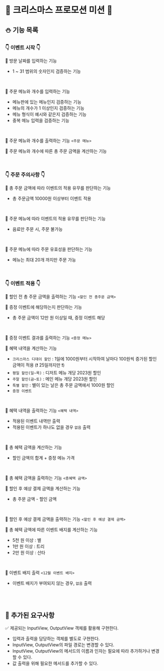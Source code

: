# 🎄 크리스마스 프로모션 미션 🎄 

## ⛄ 기능 목록

### 👇 이벤트 시작 👇

🎁 방문 날짜를 입력하는 기능
  - 1 ~ 31 범위의 숫자인지 검증하는 기능 

<br>

🎁 주문 메뉴와 개수를 입력하는 기능
  - 메뉴판에 있는 메뉴인지 검증하는 기능
  - 메뉴의 개수가 1 이상인지 검증하는 기능
  - 메뉴 형식이 예시와 같은지 검증하는 기능
  - 중복 메뉴 입력을 검증하는 기능

<br>

🎁 주문 메뉴와 개수를 출력하는 기능 `<주문 메뉴>`


🎁 주문 메뉴와 개수에 따른 총 주문 금액을 계산하는 기능


<br>

### 👇 주문 주의사항 👇

🎁 총 주문 금액에 따라 이벤트의 적용 유무를 판단하는 기능
  - 총 주문금액 10000원 이상부터 이벤트 적용

<br>

🎁 주문 메뉴에 따라 이벤트의 적용 유무를 판단하는 기능
  - 음료만 주문 시, 주문 불가능

<br>

🎁 주문 메뉴에 따라 주문 유효성을 판단하는 기능
  - 메뉴는 최대 20개 까지만 주문 가능

<br>

### 👇 이벤트 적용 👇

🎁 할인 전 총 주문 금액을 출력하는 기능 `<할인 전 총주문 금액>`

🎁 증정 이벤트에 해당하는지 판단하는 기능
  - 총 주문 금액이 12만 원 이상일 때, 증정 이벤트 해당

  <br>

🎁 증정 이벤트 결과를 출력하는 기능 `<증정 메뉴>`
  
🎁 혜택 내역을 계산하는 기능
  - `크리스마스 디데이 할인` : 1일에 1000원부터 시작하여 날마다 100원씩 증가된 할인 금액이 적용 (❗ 25일까지만 ❗)
  - `평일 할인(일~목)` : 디저트 메뉴 개당 2023원 할인
  - `주말 할인(금~토)` : 메인 메뉴 개당 2023원 할인
  - `특별 할인` : 별이 있는 날은 총 주문 금액에서 1000원 할인
  - `증정 이벤트`

  <br>

🎁 혜택 내역을 출력하는 기능 `<혜택 내역>`
  - 적용된 이벤트 내역만 출력
  - 적용된 이벤트가 하나도 없을 경우 `없음` 출력

<br>

🎁 총 혜택 금액을 계산하는 기능
  - 할인 금액의 합계 + 증정 메뉴 가격

<br>

🎁 총 혜택 금액을 출력하는 기능 `<총혜택 금액>`

🎁 할인 후 예상 결제 금액을 계산하는 기능
  - 총 주문 금액 - 할인 금액

<br>

🎁 할인 후 예상 결제 금액을 출력하는 기능 `<할인 후 예상 결제 금액>`

🎁 총 혜택 금액에 따른 이벤트 배지를 계산하는 기능
  - 5천 원 이상 : 별
  - 1만 원 이상 : 트리
  - 2만 원 이상 : 산타

  <br>

🎁 이벤트 배지 출력 `<12월 이벤트 배지>`
  - 이벤트 배지가 부여되지 않는 경우, `없음` 출력



<br>
<br>



## 📝 추가된 요구사항
 ✅ 제공되는 InputView, OutputView 객체를 활용해 구현한다.
  - 입력과 출력을 담당하는 객체를 별도로 구현한다.
  - InputView, OutputView의 파일 경로는 변경할 수 있다.
  - InputView, OutputView의 메서드의 이름과 인자는 필요에 따라 추가하거나 변경할 수 있다.
  - 값 출력을 위해 필요한 메서드를 추가할 수 있다.
